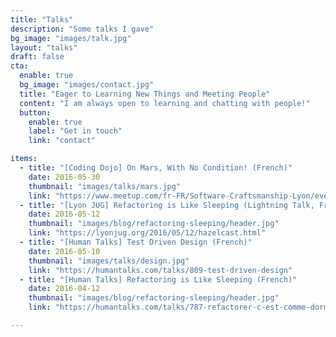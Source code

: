 ```yaml
---
title: "Talks"
description: "Some talks I gave"
bg_image: "images/talk.jpg"
layout: "talks"
draft: false
cta:
  enable: true
  bg_image: "images/contact.jpg"
  title: "Eager to Learning New Things and Meeting People"
  content: "I am always open to learning and chatting with people!"
  button:
    enable: true
    label: "Get in touch"
    link: "contact"

items:
  - title: "[Coding Dojo] On Mars, With No Condition! (French)"
    date: 2016-05-30
    thumbnail: "images/talks/mars.jpg"
    link: "https://www.meetup.com/fr-FR/Software-Craftsmanship-Lyon/events/231037693/"
  - title: "[Lyon JUG] Refactoring is Like Sleeping (Lightning Talk, French)"
    date: 2016-05-12
    thumbnail: "images/blog/refactoring-sleeping/header.jpg"
    link: "https://lyonjug.org/2016/05/12/hazelcast.html"
  - title: "[Human Talks] Test Driven Design (French)"
    date: 2016-05-10
    thumbnail: "images/talks/design.jpg"
    link: "https://humantalks.com/talks/809-test-driven-design"
  - title: "[Human Talks] Refactoring is Like Sleeping (French)"
    date: 2016-04-12
    thumbnail: "images/blog/refactoring-sleeping/header.jpg"
    link: "https://humantalks.com/talks/787-refactorer-c-est-comme-dormir"

---
```

